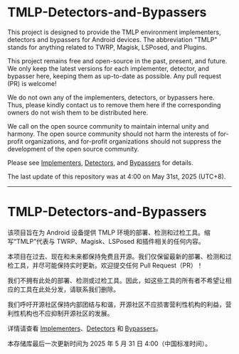 # TMLP-Detectors-and-Bypassers

This project is designed to provide the TMLP environment implementers, detectors and bypassers for Android devices. The abbreviation "TMLP" stands for anything related to TWRP, Magisk, LSPosed, and Plugins. 

This project remains free and open-source in the past, present, and future. We only keep the latest versions for each implementer, detector, and bypasser here, keeping them as up-to-date as possible. Any pull request (PR) is welcome! 

We do not own any of the implementers, detectors, or bypassers here. Thus, please kindly contact us to remove them here if the corresponding owners do not wish them to be distributed here. 

We call on the open source community to maintain internal unity and harmony. The open source community should not harm the interests of for-profit organizations, and for-profit organizations should not suppress the development of the open source community. 

Please see [Implementers](./Implementers/README.md), [Detectors](./Detectors/README.md), and [Bypassers](./Bypassers/README.md) for details. 

The last update of this repository was at 4:00 on May 31st, 2025 (UTC+8). 

---

# TMLP-Detectors-and-Bypassers

该项目旨在为 Android 设备提供 TMLP 环境的部署、检测和过检工具。缩写“TMLP”代表与 TWRP、Magisk、LSPosed 和插件相关的任何内容。

本项目在过去、现在和未来都保持免费且开源。我们仅保留最新的部署、检测和过检工具，并尽可能保持实时更新。欢迎提交任何 Pull Request（PR）！

我们不拥有此处的部署、检测或过检工具。因此，如这些工具的所有者不希望让相应的工具在此处分发，请联系我们删除。

我们呼吁开源社区保持内部团结与和谐，开源社区不应损害营利性机构的利益，营利性机构也不应抑制开源社区的发展。

详情请查看 [Implementers](./Implementers/README.md)、[Detectors](./Detectors/README.md) 和 [Bypassers](./Bypassers/README.md)。

本存储库最后一次更新时间为 2025 年 5 月 31 日 4:00（中国标准时间）。
